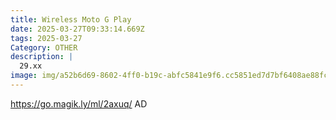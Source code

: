 ```yaml
---
title: Wireless Moto G Play
date: 2025-03-27T09:33:14.669Z
tags: 2025-03-27
Category: OTHER
description: |
  29.xx
image: img/a52b6d69-8602-4ff0-b19c-abfc5841e9f6.cc5851ed7d7bf6408ae88fc1051cac9c.webp
---
```

https://go.magik.ly/ml/2axuq/
AD
